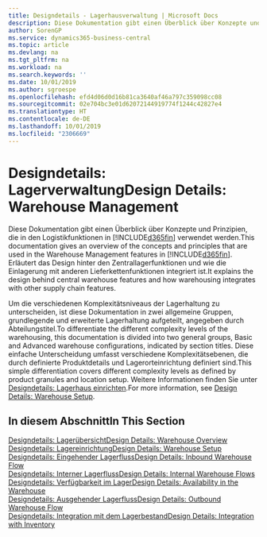 ```yaml
---
title: Designdetails - Lagerhausverwaltung | Microsoft Docs
description: Diese Dokumentation gibt einen Überblick über Konzepte und Prinzipien, die in den Logistikfunktionen in  Business Central.
author: SorenGP
ms.service: dynamics365-business-central
ms.topic: article
ms.devlang: na
ms.tgt_pltfrm: na
ms.workload: na
ms.search.keywords: ''
ms.date: 10/01/2019
ms.author: sgroespe
ms.openlocfilehash: efd4d06d0d16b81ca3640af46a797c359098cc08
ms.sourcegitcommit: 02e704bc3e01d62072144919774f1244c42827e4
ms.translationtype: HT
ms.contentlocale: de-DE
ms.lasthandoff: 10/01/2019
ms.locfileid: "2306669"
---
```

# <a name="design-details-warehouse-management"></a><span data-ttu-id="def9b-103">Designdetails: Lagerverwaltung</span><span class="sxs-lookup"><span data-stu-id="def9b-103">Design Details: Warehouse Management</span></span>
<span data-ttu-id="def9b-104">Diese Dokumentation gibt einen Überblick über Konzepte und Prinzipien, die in den Logistikfunktionen in [!INCLUDE[d365fin](includes/d365fin_md.md)] verwendet werden.</span><span class="sxs-lookup"><span data-stu-id="def9b-104">This documentation gives an overview of the concepts and principles that are used in the Warehouse Management features in [!INCLUDE[d365fin](includes/d365fin_md.md)].</span></span> <span data-ttu-id="def9b-105">Erläutert das Design hinter den Zentrallagerfunktionen und wie die Einlagerung mit anderen Lieferkettenfunktionen integriert ist.</span><span class="sxs-lookup"><span data-stu-id="def9b-105">It explains the design behind central warehouse features and how warehousing integrates with other supply chain features.</span></span>  

<span data-ttu-id="def9b-106">Um die verschiedenen Komplexitätsniveaus der Lagerhaltung zu unterscheiden, ist diese Dokumentation in zwei allgemeine Gruppen, grundlegende und erweiterte Lagerhaltung aufgeteilt, angegeben durch Abteilungstitel.</span><span class="sxs-lookup"><span data-stu-id="def9b-106">To differentiate the different complexity levels of the warehousing, this documentation is divided into two general groups, Basic and Advanced warehouse configurations, indicated by section titles.</span></span> <span data-ttu-id="def9b-107">Diese einfache Unterscheidung umfasst verschiedene Komplexitätsebenen, die durch definierte Produktdetails und Lagerorteinrichtung definiert sind.</span><span class="sxs-lookup"><span data-stu-id="def9b-107">This simple differentiation covers different complexity levels as defined by product granules and location setup.</span></span> <span data-ttu-id="def9b-108">Weitere Informationen finden Sie unter [Designdetails: Lagerhaus einrichten](design-details-warehouse-setup.md).</span><span class="sxs-lookup"><span data-stu-id="def9b-108">For more information, see [Design Details: Warehouse Setup](design-details-warehouse-setup.md).</span></span>  

## <a name="in-this-section"></a><span data-ttu-id="def9b-109">In diesem Abschnitt</span><span class="sxs-lookup"><span data-stu-id="def9b-109">In This Section</span></span>  
[<span data-ttu-id="def9b-110">Designdetails: Lagerübersicht</span><span class="sxs-lookup"><span data-stu-id="def9b-110">Design Details: Warehouse Overview</span></span>](design-details-warehouse-overview.md)  
[<span data-ttu-id="def9b-111">Designdetails: Lagereinrichtung</span><span class="sxs-lookup"><span data-stu-id="def9b-111">Design Details: Warehouse Setup</span></span>](design-details-warehouse-setup.md)  
[<span data-ttu-id="def9b-112">Designdetails: Eingehender Lagerfluss</span><span class="sxs-lookup"><span data-stu-id="def9b-112">Design Details: Inbound Warehouse Flow</span></span>](design-details-inbound-warehouse-flow.md)  
[<span data-ttu-id="def9b-113">Designdetails: Interner Lagerfluss</span><span class="sxs-lookup"><span data-stu-id="def9b-113">Design Details: Internal Warehouse Flows</span></span>](design-details-internal-warehouse-flows.md)  
[<span data-ttu-id="def9b-114">Designdetails: Verfügbarkeit im Lager</span><span class="sxs-lookup"><span data-stu-id="def9b-114">Design Details: Availability in the Warehouse</span></span>](design-details-availability-in-the-warehouse.md)  
[<span data-ttu-id="def9b-115">Designdetails: Ausgehender Lagerfluss</span><span class="sxs-lookup"><span data-stu-id="def9b-115">Design Details: Outbound Warehouse Flow</span></span>](design-details-outbound-warehouse-flow.md)  
[<span data-ttu-id="def9b-116">Designdetails: Integration mit dem Lagerbestand</span><span class="sxs-lookup"><span data-stu-id="def9b-116">Design Details: Integration with Inventory</span></span>](design-details-integration-with-inventory.md)
